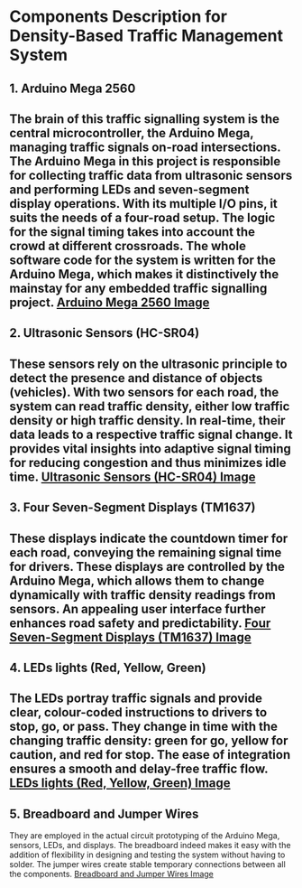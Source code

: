 # Components Description for Density-Based Traffic Management System

## 1. Arduino Mega 2560
The brain of this traffic signalling system is the central microcontroller, the Arduino Mega, managing traffic signals on-road intersections. The Arduino Mega in this project is responsible for collecting traffic data from ultrasonic sensors and performing LEDs and seven-segment display operations. With its multiple I/O pins, it suits the needs of a four-road setup. The logic for the signal timing takes into account the crowd at different crossroads. The whole software code for the system is written for the Arduino Mega, which makes it distinctively the mainstay for any embedded traffic signalling project. 
[Arduino Mega 2560 Image](/Arduino-Mega-2560.jpg)  
---

## 2. Ultrasonic Sensors (HC-SR04)
These sensors rely on the ultrasonic principle to detect the presence and distance of objects (vehicles). With two sensors for each road, the system can read traffic density, either low traffic density or high traffic density. In real-time, their data leads to a respective traffic signal change. It provides vital insights into adaptive signal timing for reducing congestion and thus minimizes idle time.
[Ultrasonic Sensors (HC-SR04) Image](#ultrasonic-sensors-hc-sr04)  
---

## 3. Four Seven-Segment Displays (TM1637)
These displays indicate the countdown timer for each road, conveying the remaining signal time for drivers. These displays are controlled by the Arduino Mega, which allows them to change dynamically with traffic density readings from sensors. An appealing user interface further enhances road safety and predictability.
[Four Seven-Segment Displays (TM1637) Image](#tm1637-7-segment-displays)
---

## 4. LEDs lights (Red, Yellow, Green)
The LEDs portray traffic signals and provide clear, colour-coded instructions to drivers to stop, go, or pass. They change in time with the changing traffic density: green for go, yellow for caution, and red for stop. The ease of integration ensures a smooth and delay-free traffic flow.
[LEDs lights (Red, Yellow, Green) Image](#arduino-mega-2560)  
---

## 5. Breadboard and Jumper Wires
They are employed in the actual circuit prototyping of the Arduino Mega, sensors, LEDs, and displays. The breadboard indeed makes it easy with the addition of flexibility in designing and testing the system without having to solder. The jumper wires create stable temporary connections between all the components.
[Breadboard and Jumper Wires Image](#arduino-mega-2560)  
